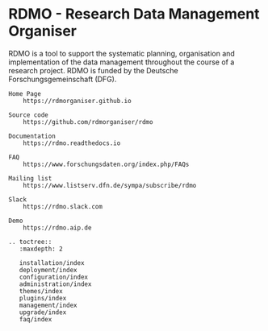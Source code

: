 # RDMO - Research Data Management Organiser

RDMO is a tool to support the systematic planning, organisation and implementation of the data management throughout the course of a research project. RDMO is funded by the Deutsche Forschungsgemeinschaft (DFG).

```eval_rst
Home Page
    https://rdmorganiser.github.io

Source code
    https://github.com/rdmorganiser/rdmo

Documentation
    https://rdmo.readthedocs.io

FAQ
    https://www.forschungsdaten.org/index.php/FAQs

Mailing list
    https://www.listserv.dfn.de/sympa/subscribe/rdmo

Slack
    https://rdmo.slack.com

Demo
    https://rdmo.aip.de
```

```eval_rst
.. toctree::
   :maxdepth: 2

   installation/index
   deployment/index
   configuration/index
   administration/index
   themes/index
   plugins/index
   management/index
   upgrade/index
   faq/index
```
